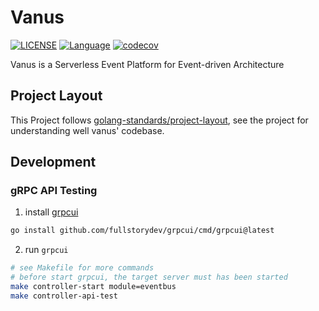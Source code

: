# Vanus

[![LICENSE](https://img.shields.io/github/license/pingcap/tidb.svg)](https://github.com/linkall-labs/vanus/blob/main/LICENSE)
[![Language](https://img.shields.io/badge/Language-Go-blue.svg)](https://golang.org/)
[![codecov](https://codecov.io/gh/linkall-labs/vanus/branch/main/graph/badge.svg?token=RSXSIMEY4V)](https://codecov.io/gh/linkall-labs/vanus)

Vanus is a Serverless Event Platform for Event-driven Architecture

## Project Layout

This Project follows [golang-standards/project-layout](https://github.com/golang-standards/project-layout), see the
project for understanding well vanus' codebase.

## Development

### gRPC API Testing

1. install [grpcui](https://github.com/fullstorydev/grpcui)

```bash
go install github.com/fullstorydev/grpcui/cmd/grpcui@latest
```

2. run `grpcui`

```bash
# see Makefile for more commands
# before start grpcui, the target server must has been started
make controller-start module=eventbus
make controller-api-test
```